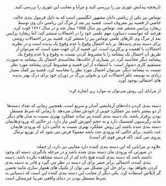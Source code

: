 <div dir="rtl">
تاریخچه پیدایش تئوری بیز را بررسی کنید و مزایا و معایب این تئوری را بررسی کنید.
</div>
<br/>

<div dir="rtl">
توماس بیز یکی از ریاضی دانان مشهور انگلیسی است که به دلیل فرمول بندی حالت خاصی از قضیه بیز معروف است. قضیه بیز بعد از مرگ این ریاضی دان وی توسط ریچارد پرایس منتشر شد. توماس بیز سال ۱۷۵۵ بیمار شد و در سال ۱۷۶۱ فوت کرد. هرچند که نتوانست دستاورد مهم علمی خود را در احتمالات منتشر کند؛ اما ریچارد پرایس بعد از مرگ وی کارهای علمی توماس بیز را منتشر کرد. قضیه بیز در احتمالات روشی برای دسته بندی پدیده‌ها، بر پایه احتمال وقوع یا عدم وقوع یک پدیده‌ است و در نظریه احتمالات با اهمیت و پرکاربرد است. این قضیه از آن جهت مفید است که می‌توان از طریق آن احتمال یک پیشامد را با مشروط کردن نسبت به وقوع و یا عدم وقوع یک پیشامد دیگر محاسبه کرد. در بسیاری از حالت‌ها، محاسبه‌ی احتمال یک پیشامد به صورت مستقیم کاری دشوار است. با استفاده از این قضیه و مشروط کردن پیشامد مورد نظر نسبت به پیشامد دیگر، می‌توان احتمال مورد نظر را محاسبه کرد. قضیه بیز کمک بسیار زیادی به توسعه علم احتمالات کرد و تحولی بزرگ در دوران خود برای درک بهتر پدیده ‌های احتمالی بوجود آورد.
</div>
<br/>
<div dir="rtl">
از مزایای این روش می‌توان به موارد زیر اشاره کرد:
</div>
<br/>
<div dir="rtl">
 
دسته ‌بندی کردن داده‌های آزمایشی آسان و سریع است. همچنین زمانی که تعداد دسته‌ها از دو بیشتر باشد نیز عملکرد خوبی از خودش نشان می‌دهد.
تا زمانی که شرط مستقل بودن برقرار باشد، یک دسته ‌بندی‌ کننده بیز ساده عملکرد بهتری نسبت به مدل‌ های دیگر مانند رگرسیون لجستیک دارد و به حجم آموزش کمی نیاز دارد.
در حالتی که ورودی‌هایمان دسته‌ بندی شده باشند این روش عملکرد بهتری نسبت به حالتی دارد که ورودی‌ هایمان عدد باشند. برای حالتی که ورودی عدد باشد معمولا فرض می ‌شود که از توزیع نرمال پیروی می ‌کنند. (که فرض قوی ‌ای است)

</div>
<div dir="rtl">
علاوه بر مزایایی که این دسته ‌بندی ‌کننده دارد معایبی نیز دارد، از جمله:
</div>
در صورتی که ورودی‌ مان دسته ‌بندی شده باشد و در مرحله یادگیری، دسته ‌ای وجود داشته باشد که دسته ‌بندی‌ کننده هیچ داده ‌ای از آن دسته مشاهده نکرده باشد، دسته‌ بندی‌ کننده، احتمالی برابر صفر برای آن دسته در نظر می‌ گیرد و قادر به دسته ‌بندی کردن نخواهد بود. برای حل این مشکل می ‌توان از تکنیک ‌های هموار سازی مانند تخمین ‌گر لاپلاس استفاده کرد.
یکی دیگر از معایب این دسته‌ بندی‌ کننده این است که دستیابی به شرط مستقل بودن در دنیای واقعی تقریبا غیرممکن است.
</div>
